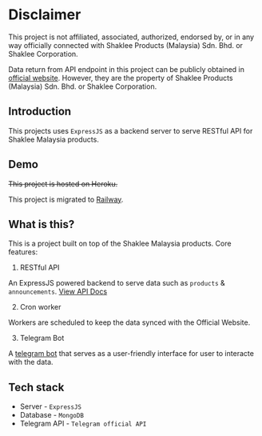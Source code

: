 # Disclaimer

This project is not affiliated, associated, authorized, endorsed by, or in any way officially connected with Shaklee Products (Malaysia) Sdn. Bhd. or Shaklee Corporation.

Data return from API endpoint in this project can be publicly obtained in [official website](https://www.shaklee.com.my/). However, they are the property of Shaklee Products (Malaysia) Sdn. Bhd. or Shaklee Corporation.

## Introduction

This projects uses `ExpressJS` as a backend server to serve RESTful API for Shaklee Malaysia products.

## Demo

~~This project is hosted on Heroku.~~

This project is migrated to [Railway](https://railway.app/).

## What is this?

This is a project built on top of the Shaklee Malaysia products. Core features:

1. RESTful API

An ExpressJS powered backend to serve data such as `products` & `announcements`. [View API Docs](https://shaklee-my-api.up.railway.app/)

2. Cron worker

Workers are scheduled to keep the data synced with the Official Website.

3. Telegram Bot

A [telegram bot](https://t.me/ShakleeMYBot) that serves as a user-friendly interface for user to interacte with the data.

## Tech stack

- Server - `ExpressJS`
- Database - `MongoDB`
- Telegram API - `Telegram official API`
